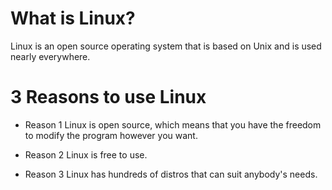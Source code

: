 # What is Linux?

Linux is an open source operating system that is based on Unix and is used nearly everywhere. 
 
# 3 Reasons to use Linux

* Reason 1
Linux is open source, which means that you have the freedom to modify the program however you want.

* Reason 2
Linux is free to use.

* Reason 3
Linux has hundreds of distros that can suit anybody's needs.
